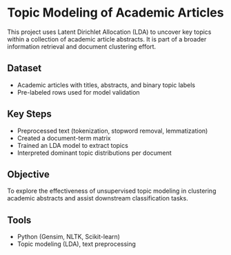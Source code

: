 # Topic Modeling of Academic Articles

This project uses Latent Dirichlet Allocation (LDA) to uncover key topics within a collection of academic article abstracts. It is part of a broader information retrieval and document clustering effort.

## Dataset
- Academic articles with titles, abstracts, and binary topic labels
- Pre-labeled rows used for model validation

## Key Steps
- Preprocessed text (tokenization, stopword removal, lemmatization)
- Created a document-term matrix
- Trained an LDA model to extract topics
- Interpreted dominant topic distributions per document

## Objective
To explore the effectiveness of unsupervised topic modeling in clustering academic abstracts and assist downstream classification tasks.

## Tools
- Python (Gensim, NLTK, Scikit-learn)
- Topic modeling (LDA), text preprocessing
